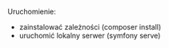 Uruchomienie:
- zainstalować zależności (composer install)
- uruchomić lokalny serwer (symfony serve)
